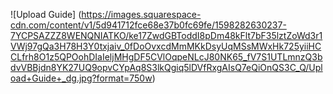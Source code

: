 ![Upload Guide]
(https://images.squarespace-cdn.com/content/v1/5d941712fce68e37b0fc69fe/1598282630237-7YCPSAZZZ8WENQNIATKO/ke17ZwdGBToddI8pDm48kFlt7bF35lztZoWd3r1VWj97gQa3H78H3Y0txjaiv_0fDoOvxcdMmMKkDsyUqMSsMWxHk725yiiHCCLfrh8O1z5QPOohDIaIeljMHgDF5CVlOqpeNLcJ80NK65_fV7S1UTLmnzQ3bdvVBBjdn8YK27UQ9opvCYpAq8S3lkQgiq5lDVfRxgAIsQ7eQiOnQS3C_Q/Upload+Guide+_dg.jpg?format=750w)
